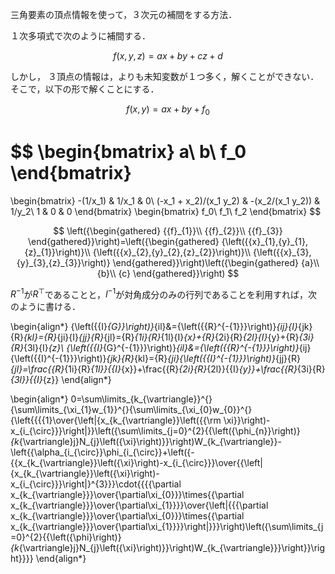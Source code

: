 

三角要素の頂点情報を使って，３次元の補間をする方法．

１次多項式で次のように補間する．

$$
f(x,y,z)=ax+by+cz+d
$$

しかし，
３頂点の情報は，よりも未知変数が１つ多く，解くことができない．
そこで，以下の形で解くことにする．

$$
f(x,y)=ax+by+f_0
$$

$$
\begin{bmatrix}
a\\
b\\
f_0
\end{bmatrix}
=
\begin{bmatrix}
-(1/x_1) & 1/x_1 & 0\\
(-x_1 + x_2)/(x_1 y_2) & -(x_2/(x_1 y_2)) & 1/y_2\\
1 & 0 & 0
\end{bmatrix}
\begin{bmatrix}
f_0\\
f_1\\
f_2
\end{bmatrix}
$$

$$
\left({\begin{gathered}
{{f}_{1}}\\
{{f}_{2}}\\
{{f}_{3}}
\end{gathered}}\right)=\left({\begin{gathered}
{\left({{x}_{1},{y}_{1},{z}_{1}}\right)}\\
{\left({{x}_{2},{y}_{2},{z}_{2}}\right)}\\
{\left({{x}_{3},{y}_{3},{z}_{3}}\right)}
\end{gathered}}\right)\left({\begin{gathered}
{a}\\
{b}\\
{c}
\end{gathered}}\right)
$$


$R^{-1}$が$R^{\top}$であることと，$I^{-1}$が対角成分のみの行列であることを利用すれば，次のように書ける．

\begin{align*}
{\left({{I}_{G}}\right)}_{il}&={\left({{R}^{-{1}}}\right)}_{ij}{I}_{jk}{R}_{kl}={R}_{ji}{I}_{jj}{R}_{jl}={R}_{1i}{R}_{1l}{I}_{x}+{R}_{2i}{R}_{2l}{I}_{y}+{R}_{3i}{R}_{3l}{I}_{z}\\
{\left({{I}_{G}^{-{1}}}\right)}_{il}&={\left({{R}^{-{1}}}\right)}_{ij}{\left({{I}^{-{1}}}\right)}_{jk}{R}_{kl}={R}_{ji}{\left({{I}^{-{1}}}\right)}_{jj}{R}_{jl}=\frac{{R}_{1i}{R}_{1l}}{{I}_{x}}+\frac{{R}_{2i}{R}_{2l}}{{I}_{y}}+\frac{{R}_{3i}{R}_{3l}}{{I}_{z}}
\end{align*}


\begin{align*}
0=\sum\limits_{k_{\vartriangle}}^{}{\sum\limits_{\xi_{1}w_{1}}^{}{\sum\limits_{\xi_{0}w_{0}}^{}{\left\{{{{1}\over{\left\|{x_{k_{\vartriangle}}\left({{\rm \xi}}\right)-x_{i_{\circ}}}\right\|}}\left({\sum\limits_{j=0}^{2}{{\left({\phi_{n}}\right)}_{k_{\vartriangle}j}N_{j}\left({\xi}\right)}}\right)W_{k_{\vartriangle}}-\left\{{\alpha_{i_{\circ}}\phi_{i_{\circ}}+\left({-{{x_{k_{\vartriangle}}\left({\xi}\right)-x_{i_{\circ}}}\over{{\left\|{x_{k_{\vartriangle}}\left({\xi}\right)-x_{i_{\circ}}}\right\|}^{3}}}\cdot{{{{\partial x_{k_{\vartriangle}}}\over{\partial\xi_{0}}}\times{{\partial x_{k_{\vartriangle}}}\over{\partial\xi_{1}}}}\over{\left\|{{{\partial x_{k_{\vartriangle}}}\over{\partial\xi_{0}}}\times{{\partial x_{k_{\vartriangle}}}\over{\partial\xi_{1}}}}\right\|}}}\right)\left({\sum\limits_{j=0}^{2}{{\left({\phi}\right)}_{k_{\vartriangle}j}N_{j}\left({\xi}\right)}}\right)W_{k_{\vartriangle}}}\right\}}\right\}}}}
\end{align*}